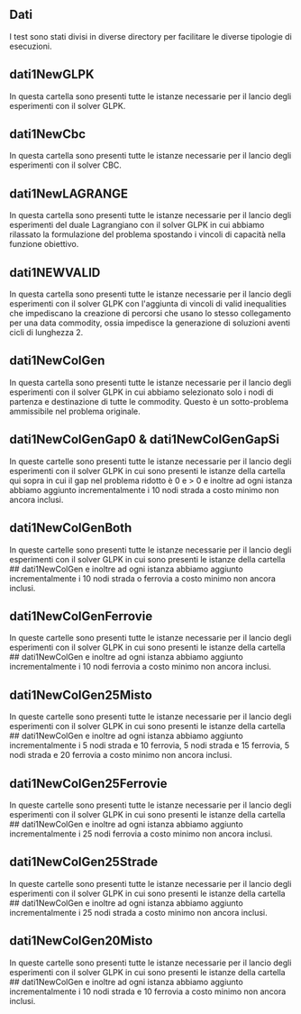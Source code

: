 ## Dati
I test sono stati divisi in diverse directory per facilitare le diverse tipologie di esecuzioni.

## dati1NewGLPK
In questa cartella sono presenti tutte le istanze necessarie per il lancio degli esperimenti con il solver GLPK.

## dati1NewCbc
In questa cartella sono presenti tutte le istanze necessarie per il lancio degli esperimenti con il solver CBC.

## dati1NewLAGRANGE
In questa cartella sono presenti tutte le istanze necessarie per il lancio degli esperimenti del duale Lagrangiano con il solver GLPK in cui abbiamo rilassato la formulazione del problema spostando i vincoli di capacità nella funzione obiettivo.

## dati1NEWVALID
In questa cartella sono presenti tutte le istanze necessarie per il lancio degli esperimenti con il solver GLPK con l'aggiunta di vincoli di valid inequalities che impediscano la creazione di percorsi che usano lo stesso collegamento per una data commodity, ossia impedisce la generazione di soluzioni aventi cicli di lunghezza 2.
 
## dati1NewColGen
In questa cartella sono presenti tutte le istanze necessarie per il lancio degli esperimenti con il solver GLPK in cui abbiamo selezionato solo i nodi di partenza e destinazione di tutte le commodity. Questo è un sotto-problema ammissibile nel problema originale.

## dati1NewColGenGap0 &  dati1NewColGenGapSi
In queste cartelle sono presenti tutte le istanze necessarie per il lancio degli esperimenti con il solver GLPK in cui sono presenti le istanze della cartella qui sopra in cui il gap nel problema ridotto è 0 e > 0 e inoltre ad ogni istanza abbiamo aggiunto incrementalmente i 10 nodi strada a costo minimo non ancora inclusi.

## dati1NewColGenBoth
In queste cartelle sono presenti tutte le istanze necessarie per il lancio degli esperimenti con il solver GLPK in cui sono presenti le istanze della cartella ## dati1NewColGen  e inoltre ad ogni istanza abbiamo aggiunto incrementalmente i 10 nodi strada o ferrovia a costo minimo non ancora inclusi.

## dati1NewColGenFerrovie
In queste cartelle sono presenti tutte le istanze necessarie per il lancio degli esperimenti con il solver GLPK in cui sono presenti le istanze della cartella ## dati1NewColGen  e inoltre ad ogni istanza abbiamo aggiunto incrementalmente i 10 nodi ferrovia a costo minimo non ancora inclusi.

## dati1NewColGen25Misto
In queste cartelle sono presenti tutte le istanze necessarie per il lancio degli esperimenti con il solver GLPK in cui sono presenti le istanze della cartella ## dati1NewColGen  e inoltre ad ogni istanza abbiamo aggiunto incrementalmente i 5 nodi strada e 10 ferrovia, 5 nodi strada e 15 ferrovia, 5 nodi strada e 20 ferrovia a costo minimo non ancora inclusi.

## dati1NewColGen25Ferrovie
In queste cartelle sono presenti tutte le istanze necessarie per il lancio degli esperimenti con il solver GLPK in cui sono presenti le istanze della cartella ## dati1NewColGen  e inoltre ad ogni istanza abbiamo aggiunto incrementalmente i 25 nodi ferrovia a costo minimo non ancora inclusi.

## dati1NewColGen25Strade
In queste cartelle sono presenti tutte le istanze necessarie per il lancio degli esperimenti con il solver GLPK in cui sono presenti le istanze della cartella ## dati1NewColGen  e inoltre ad ogni istanza abbiamo aggiunto incrementalmente i 25 nodi strada a costo minimo non ancora inclusi.


## dati1NewColGen20Misto
In queste cartelle sono presenti tutte le istanze necessarie per il lancio degli esperimenti con il solver GLPK in cui sono presenti le istanze della cartella ## dati1NewColGen  e inoltre ad ogni istanza abbiamo aggiunto incrementalmente i 10 nodi strada e 10 ferrovia a costo minimo non ancora inclusi.



